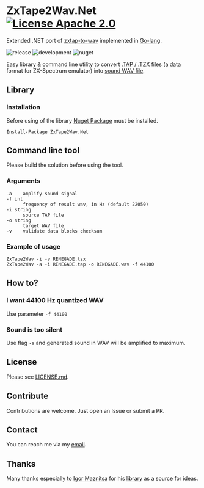# ZxTape2Wav.Net [![License Apache 2.0](https://img.shields.io/badge/license-Apache%20License%202.0-green.svg)](http://www.apache.org/licenses/LICENSE-2.0)

Extended .NET port of [zxtap-to-wav](https://github.com/raydac/zxtap-to-wav) implemented in [Go-lang](https://en.wikipedia.org/wiki/Go_(programming_language)).

![release](https://github.com/semack/ZxTape2Wave.Net/workflows/release/badge.svg?branch=master) ![development](https://github.com/semack/zxtap2wav/workflows/development/badge.svg?branch=development) ![nuget](https://github.com/semack/ZxTape2Wave.Net/workflows/nuget/badge.svg?branch=nuget)

Easy library & command line utility  to convert [.TAP](http://fileformats.archiveteam.org/wiki/TAP_(ZX_Spectrum)) / [.TZX](http://fileformats.archiveteam.org/wiki/TZX) files (a data format for ZX-Spectrum emulator) into [sound WAV file](https://en.wikipedia.org/wiki/WAV).

## Library
### Installation
Before using of the library [Nuget Package](https://www.nuget.org/packages/Localization.AspNetCore.EntityFramework/) must be installed.
```
Install-Package ZxTape2Wav.Net
```

## Command line tool
Please build the solution before using the tool.

### Arguments 
```
-a    amplify sound signal
-f int
      frequency of result wav, in Hz (default 22050)
-i string
      source TAP file
-o string
      target WAV file
-v    validate data blocks checksum
```
### Example of usage
```
ZxTape2Wav -i -v RENEGADE.tzx
ZxTape2Wav -a -i RENEGADE.tap -o RENEGADE.wav -f 44100
```
## How to?

### I want 44100 Hz quantized WAV
Use parameter `-f 44100`

### Sound is too silent
Use flag `-a` and generated sound in WAV will be amplified to maximum.

## License
Please see [LICENSE.md](LICENSE.md).

## Contribute
Contributions are welcome. Just open an Issue or submit a PR. 

## Contact
You can reach me via my [email](mailto://semack@gmail.com).

## Thanks
Many thanks especially to [Igor Maznitsa](https://github.com/raydac) for his [library](https://github.com/raydac/zxtap-to-wav) as a source for ideas.


